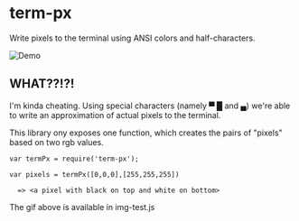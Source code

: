 # term-px

Write pixels to the terminal using ANSI colors and half-characters.

![Demo](http://i.imgur.com/iwlN1Ru.gif)

## WHAT??!?!

I'm kinda cheating.  Using special characters (namely ▀ █ and ▄) we're able to write an approximation of actual pixels to the terminal.

This library ony exposes one function, which creates the pairs of "pixels" based on two rgb values.

```
var termPx = require('term-px');

var pixels = termPx([0,0,0],[255,255,255])

  => <a pixel with black on top and white on bottom>
```

The gif above is available in img-test.js
